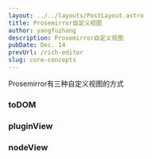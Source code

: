 ```yaml
---
layout: ../../layouts/PostLayout.astro
title: Prosemirror自定义视图
author: yangfuzhang
description: Prosemirror自定义视图
pubDate: Dec. 14
prevUrl: /rich-editor
slug: core-concepts
---
```


Prosemirror有三种自定义视图的方式

### toDOM

### pluginView

### nodeView